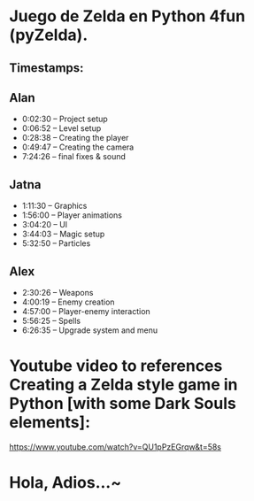 
# Juego de Zelda en Python 4fun (pyZelda). 

## Timestamps:

## Alan

* 0:02:30 – Project setup
* 0:06:52 – Level setup
* 0:28:38 – Creating the player
* 0:49:47 – Creating the camera
* 7:24:26 – final fixes & sound

## Jatna

* 1:11:30 – Graphics
* 1:56:00 – Player animations
* 3:04:20 – UI
* 3:44:03 – Magic setup
* 5:32:50 – Particles

## Alex

* 2:30:26 – Weapons
* 4:00:19 – Enemy creation
* 4:57:00 – Player-enemy interaction
* 5:56:25 – Spells
* 6:26:35 – Upgrade system and menu

# Youtube video to references Creating a Zelda style game in Python [with some Dark Souls elements]:

https://www.youtube.com/watch?v=QU1pPzEGrqw&t=58s

# Hola, Adios...~


